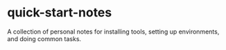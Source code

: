 # quick-start-notes

A collection of personal notes for installing tools, setting up environments, and doing common tasks.
